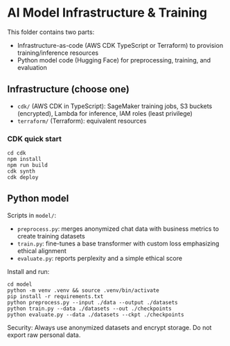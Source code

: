 # AI Model Infrastructure & Training

This folder contains two parts:
- Infrastructure-as-code (AWS CDK TypeScript or Terraform) to provision training/inference resources
- Python model code (Hugging Face) for preprocessing, training, and evaluation

## Infrastructure (choose one)
- `cdk/` (AWS CDK in TypeScript): SageMaker training jobs, S3 buckets (encrypted), Lambda for inference, IAM roles (least privilege)
- `terraform/` (Terraform): equivalent resources

### CDK quick start
```
cd cdk
npm install
npm run build
cdk synth
cdk deploy
```

## Python model
Scripts in `model/`:
- `preprocess.py`: merges anonymized chat data with business metrics to create training datasets
- `train.py`: fine-tunes a base transformer with custom loss emphasizing ethical alignment
- `evaluate.py`: reports perplexity and a simple ethical score

Install and run:
```
cd model
python -m venv .venv && source .venv/bin/activate
pip install -r requirements.txt
python preprocess.py --input ./data --output ./datasets
python train.py --data ./datasets --out ./checkpoints
python evaluate.py --data ./datasets --ckpt ./checkpoints
```

Security: Always use anonymized datasets and encrypt storage. Do not export raw personal data.